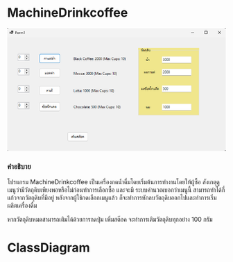 # MachineDrinkcoffee


![ตัวอย่า](https://github.com/Jessadaruk/Machine_Drink/blob/main/MachineDrink/Coffee/Screenshot%202025-02-03%20203427.png)

### คำอธิบาย
โปรแกรม MachineDrinkcoffee เป็นเครื่องกดน้ำดื่มโดยเริ่มต้นการทำงานโดยให้ผู้ซื้อ สังเกตุดูเมนูว่ามีวัตถุดิบเพียงพอหรือไม่ก่อนทำการเลือกซื้อ
และจะมี ระบบคำนวณบอกว่าเมนูนี้ สามารถทำได้กี่แก้วจากวัตถุดิบที่มีอยู่ หลังจากผู้ใช้กดเลือกเมนูแล้ว ก็จะทำการหักลบวัตถุดิบออกไปและทำการเริ่มผลิตเครื่องดื่ม

หากวัตถุดิบหมดสามารถเติมได้ด้วยการกดปุ่ม เพิ่มสต๊อค จะทำการเติมวัตถุดิบทุกอย่าง 100 กรัม


# ClassDiagram



